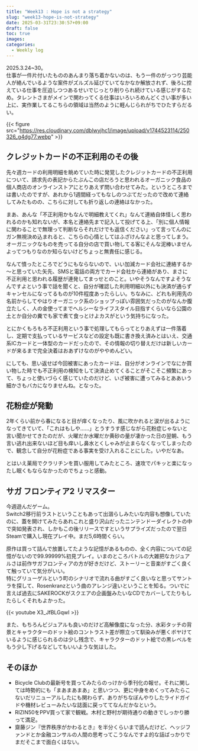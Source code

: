 ```yaml
---
title: "Week13 : Hope is not a strategy"
slug: "week13-hope-is-not-strategy"
date: 2025-03-31T23:30:57+09:00
draft: false
toc: true
images:
categories:
  - Weekly log
---
```


2025.3.24~30。  
仕事が一件片付いたもののあんまり落ち着かないのは、もう一件のがっつり芸能人が絡んでいるような案件がズルズル延びていてなかなか解放されず、後ろに控えている仕事を圧迫しつつあるせいでじっとり削りられ続けている感じがするため。タレントさまがメインで関わってくる仕事はいろいろめんどくさい事が多い上に、実作業してるこちらの領域は当然のように軽んじられがちでひたすらだるい。

{{< figure src="https://res.cloudinary.com/dblwyjhc1/image/upload/v1744523114/250326_g4dg77.webp" >}}

<!--more-->

## クレジットカードの不正利用のその後

先々週カードの利用明細を眺めていた時に発覚したクレジットカードの不正利用について、請求先の表記からたぶんこの店だろうと思われるオーガニック食品の個人商店のオンラインストアにとりあえず問い合わせてみた。というところまでは書いたのですが、あれから1週間経ってもなしのつぶてだったので改めて連絡してみたものの、こちらに対しても折り返しの連絡はなかった。

まあ、あんな「不正利用かもなんで明細教えてくれ」なんて連絡自体怪しく思われるのかも知れないが、本名と連絡先まで記入して投げてる上、「別に個人情報に関わることで無理って判断ならそれだけでも返信ください」って言ってんのにガン無視決め込まれると、こちらの心情としてはふざけんなよと思ってしまう。オーガニックなものを売ってる自分の店で買い物してる客にそんな泥棒いませんよってつもりなのか知らないけどちょっと無責任に感じる。

なんて憤ったところでどうにもならないので、いい加減カード会社に連絡するか～と思っていた矢先、SMSと電話の両方でカード会社から連絡があり、まさに不正利用と思われる履歴が連発してまっせとのこと。いやそうなんですよそうなんですよという事で話を聞くと、自分が確認した利用明細以外にも決済が通らずキャンセルになってるものが10件程度あったらしい。ちなみに、どれも利用先の名前からしてやはりオーガニック系のショップっぽい雰囲気だったのがなんか腹立たしく、人の金使ってまでヘルシーなライフスタイル目指すくらいなら公園の土とか自分の糞でも家で煮て食っとけよカスがという気持ちになった。

とにかくもろもろ不正利用という事で処理してもらってとりあえずは一件落着し、定期で支払っているサービスなどの設定も既に書き換え済みとはいえ、交通系ICカードと一体型のカードだったので、その情報の切り替えだけは新しいカードが来るまで完全決着はおあずけなのがややめんどい。

にしても、思い返せば今回被害にあったカードは、自分がオンラインでなにか買い物した時でも不正利用の検知をして決済止めてくることがそこそこ頻繁にあって、ちょっと使いづらく感じていたのだけど、いざ被害に遭ってみるとああいう細かさもバカになりませんね。となった。

## 花粉症が発動

2年くらい前から春になると目が痒くなったり、風に吹かれると涙が出るようになってきていて、「これはもしや……」とうすうす感じながら花粉症じゃないと言い聞かせてきたのだが、火曜だか水曜だか黄砂の量が凄かった日の翌朝、もう言い逃れ出来ないほど目も痒いし鼻水とくしゃみが止まらなくなってしまったので、観念して自分が花粉症である事実を受け入れることにした。いやだなあ。

とはいえ薬局でクラリチンを買い服用してみたところ、速攻でパキッと楽になったし眠くもならなかったのでちょっと感動。

## サガ フロンティア2 リマスター

今週遊んだゲーム。  
Switch2移行前ラストということもあって出涸らしみたいな内容も想像していたのに、蓋を開けてみたらあれこれと盛り沢山だったニンテンドーダイレクトの中で突如発表され、しかもこの後リリースですというサプライズだったので翌日Steamで購入し現在プレイ中。まだ5,6時間くらい。

原作は買って詰んで放置してたような記憶があるものの、全く内容についての記憶がないので99.99999%初見プレイ。いまのところバトルの大雑把なカジュアルさは前作サガフロンティアの方が好きだけど、ストーリーと音楽がすごく良くて触っていて気分がいい。  
特にグリューゲルという町のシナリオで流れる曲がすごく良いなと思ってサントラを探して、Rosenkranzという曲のアレンジ違いということを知る。ついでに言えば過去にSAKEROCKがスクエアの企画盤みたいなCDでカバーしてたりもしたらしくそれもよかった。

{{< youtube X3_JfBLGqwI >}}

また、もちろんビジュアルも良いのだけど高解像度になった分、水彩タッチの背景とキャラクターのドット絵のコントラスト差が際立って馴染みが悪くボヤけているように感じられるのは少し残念で、キャラクターのドット絵での黒レベルをもう少し下げるなどしてもいいような気はした。

## そのほか

- Bicycle Clubの最新号を買ってみたらのっけから季刊化の報せ。それに関しては時勢的にも「まあまあまあ」と思いつつ、更に中身をめくってみたらこないだリニューアルしたにも関わらず、ありがちなぼんやりしたライドガイドや機材レビューみたいな誌面に戻っててなんだかなという。
- RIZIN50をPPV買って家で観戦。木村と野村が期待通りの動きでしっかり勝って満足。
- 齋藤ジン『世界秩序がかわるとき』を半分くらいまで読んだけど、ヘッジファンドとか金融コンサルの人間の思考ってこうなんですよ的な話ばっかりでまだそこまで面白くはない。
